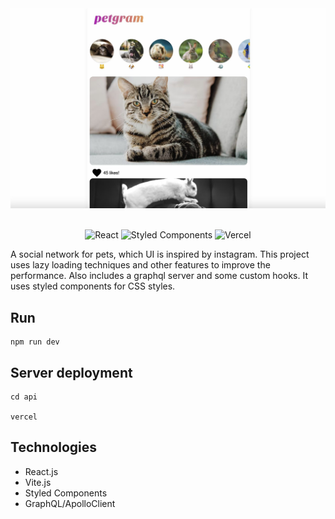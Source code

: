 <img src="./docs/images/petgram.jpeg">

<div align="center">

<br>

![React](https://img.shields.io/badge/react-%2320232a.svg?style=for-the-badge&logo=react&logoColor=%2361DAFB) ![Styled Components](https://img.shields.io/badge/styled--components-DB7093?style=for-the-badge&logo=styled-components&logoColor=white) ![Vercel](https://img.shields.io/badge/vercel-%23000000.svg?style=for-the-badge&logo=vercel&logoColor=white) 

</div>



A social network for pets, which UI is inspired by instagram. This project uses lazy loading techniques and other features to improve the performance. Also includes a graphql server and some custom hooks. It uses styled components for CSS styles.



## Run
```
npm run dev
```

## Server deployment
```
cd api

vercel
```


## Technologies
- React.js
- Vite.js
- Styled Components
- GraphQL/ApolloClient
